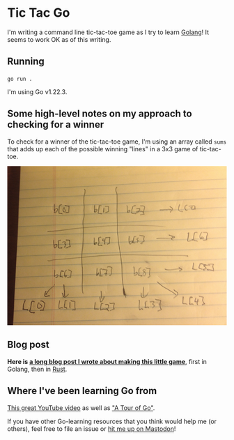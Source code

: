 # Tic Tac Go

I'm writing a command line tic-tac-toe game as I try to learn [Golang](https://go.dev/)! It seems to work OK as of this writing.

## Running

`go run .`

I'm using Go v1.22.3.

## Some high-level notes on my approach to checking for a winner

To check for a winner of the tic-tac-toe game, I'm using an array called `sums` that adds up each of the possible winning "lines" in a 3x3 game of tic-tac-toe.

![sums explained](img/map.png)

## Blog post 

**Here is [a long blog post I wrote about making this little game](https://sts10.github.io/2017/11/18/trying-go-and-rust.html)**, first in Golang, then in [Rust](https://github.com/sts10/rusty-tac).

## Where I've been learning Go from

[This great YouTube video](https://www.youtube.com/watch?v=CF9S4QZuV30&feature=youtu.be) as well as ["A Tour of Go"](https://tour.golang.org).

If you have other Go-learning resources that you think would help me (or others), feel free to file an issue or [hit me up on Mastodon](https://octodon.social/@schlink)!
